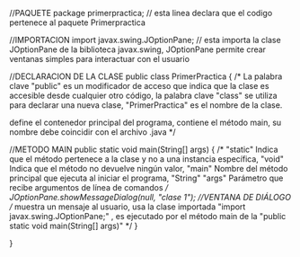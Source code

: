 //PAQUETE
package primerpractica; // esta linea declara que el codigo pertenece al paquete Primerpractica

//IMPORTACION
import javax.swing.JOptionPane; // esta importa la clase JOptionPane de la biblioteca javax.swing, JOptionPane permite crear ventanas simples para interactuar con el usuario

//DECLARACION DE LA CLASE
public class PrimerPractica { /* La palabra clave "public" es un modificador de acceso que indica que la clase es accesible desde cualquier otro código,
 la palabra clave "class" se utiliza para declarar una nueva clase, "PrimerPractica" es el nombre de la clase.
    
define el contenedor principal del programa, contiene el método main, su nombre debe coincidir con el archivo .java
*/
    
//METODO MAIN
    public static void main(String[] args) {
        /*
     "static" Indica que el método pertenece a la clase y no a una instancia específica,
    "void" Indica que el método no devuelve ningún valor,
    "main" Nombre del método principal que ejecuta al iniciar el programa,
    "String" "args" Parámetro que recibe argumentos de línea de comandos */
        JOptionPane.showMessageDialog(null, "clase 1"); //VENTANA DE DIÁLOGO
        /*
        muestra un mensaje al usuario, usa la clase importada "import javax.swing.JOptionPane;" , es ejecutado por el método main de la "public static void main(String[] args)"
        */
    }
    
}
